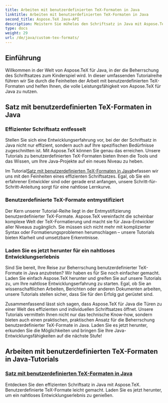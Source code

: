 ```yaml
---
title: Arbeiten mit benutzerdefinierten TeX-Formaten in Java
linktitle: Arbeiten mit benutzerdefinierten TeX-Formaten in Java
second_title: Aspose.TeX Java-API
description: Meistern Sie mühelos den Schriftsatz in Java mit Aspose.TeX. Tauchen Sie ein in unsere Tutorials zu benutzerdefinierten TeX-Formaten für eine reibungslose Entwicklung. Laden Sie es jetzt herunter und verbessern Sie Ihre Java-Kenntnisse!
type: docs
weight: 29
url: /de/java/custom-tex-formats/
---
```

## Einführung

Willkommen in der Welt von Aspose.TeX für Java, in der die Beherrschung des Schriftsatzes zum Kinderspiel wird. In dieser umfassenden Tutorialreihe führen wir Sie durch die Feinheiten der Arbeit mit benutzerdefinierten TeX-Formaten und helfen Ihnen, die volle Leistungsfähigkeit von Aspose.TeX für Java zu nutzen.

## Satz mit benutzerdefinierten TeX-Formaten in Java

### Effizienter Schriftsatz entfesselt

Stellen Sie sich eine Entwicklungserfahrung vor, bei der der Schriftsatz in Java nicht nur effizient, sondern auch auf Ihre spezifischen Bedürfnisse zugeschnitten ist. Mit Aspose.TeX können Sie genau das erreichen. Unsere Tutorials zu benutzerdefinierten TeX-Formaten bieten Ihnen die Tools und das Wissen, um Ihre Java-Projekte auf ein neues Niveau zu heben.

 Im Tutorial[Satz mit benutzerdefinierten TeX-Formaten in Java](./typesetting-custom-tex-formats/)befassen wir uns mit den Feinheiten eines effizienten Schriftsatzes. Egal, ob Sie ein erfahrener Entwickler sind oder gerade erst anfangen, unsere Schritt-für-Schritt-Anleitung sorgt für eine nahtlose Lernkurve.

### Benutzerdefinierte TeX-Formate entmystifiziert

Der Kern unserer Tutorial-Reihe liegt in der Entmystifizierung benutzerdefinierter TeX-Formate. Aspose.TeX vereinfacht die scheinbar komplexe Welt der TeX-Formatierung und macht sie für Java-Entwickler aller Niveaus zugänglich. Sie müssen sich nicht mehr mit komplizierter Syntax oder Formatierungsproblemen herumschlagen – unsere Tutorials bieten Klarheit und umsetzbare Erkenntnisse.

### Laden Sie es jetzt herunter für ein nahtloses Entwicklungserlebnis

Sind Sie bereit, Ihre Reise zur Beherrschung benutzerdefinierter TeX-Formate in Java anzutreten? Wir haben es für Sie noch einfacher gemacht. Laden Sie einfach Aspose.TeX herunter und greifen Sie auf unsere Tutorials zu, um Ihre nahtlose Entwicklungserfahrung zu starten. Egal, ob Sie an wissenschaftlichen Arbeiten, Berichten oder anderen Dokumenten arbeiten, unsere Tutorials stellen sicher, dass Sie für den Erfolg gut gerüstet sind.

Zusammenfassend lässt sich sagen, dass Aspose.TeX für Java die Türen zu einer Welt des effizienten und individuellen Schriftsatzes öffnet. Unsere Tutorials vermitteln Ihnen nicht nur das technische Know-how, sondern bieten auch einen praktischen, praktischen Ansatz für die Beherrschung benutzerdefinierter TeX-Formate in Java. Laden Sie es jetzt herunter, erkunden Sie die Möglichkeiten und bringen Sie Ihre Java-Entwicklungsfähigkeiten auf die nächste Stufe!
## Arbeiten mit benutzerdefinierten TeX-Formaten in Java-Tutorials
### [Satz mit benutzerdefinierten TeX-Formaten in Java](./typesetting-custom-tex-formats/)
Entdecken Sie den effizienten Schriftsatz in Java mit Aspose.TeX. Benutzerdefinierte TeX-Formate leicht gemacht. Laden Sie es jetzt herunter, um ein nahtloses Entwicklungserlebnis zu genießen.